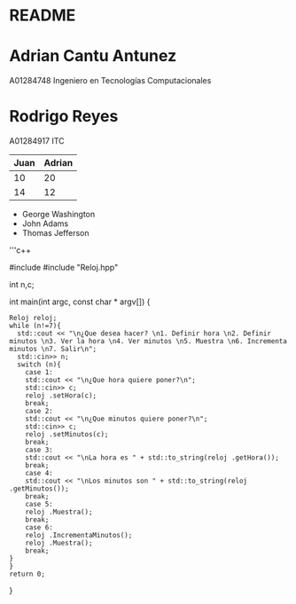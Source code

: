 
# README
# Adrian Cantu Antunez
A01284748
Ingeniero en Tecnologías Computacionales

# Rodrigo Reyes
A01284917
ITC
 
 
| Juan          | Adrian        |
| ------------- | ------------- |
| 10            | 20            |
| 14            | 12            |


- George Washington
- John Adams
- Thomas Jefferson


'''c++

 #include <iostream>
 #include "Reloj.hpp"

 int n,c;


 int main(int argc, const char * argv[]) {

    Reloj reloj;
    while (n!=7){
      std::cout << "\n¿Que desea hacer? \n1. Definir hora \n2. Definir minutos \n3. Ver la hora \n4. Ver minutos \n5. Muestra \n6. Incrementa minutos \n7. Salir\n";
      std::cin>> n;
      switch (n){
        case 1:
        std::cout << "\n¿Que hora quiere poner?\n";
        std::cin>> c;
        reloj .setHora(c);
        break;
        case 2:
        std::cout << "\n¿Que minutos quiere poner?\n";
        std::cin>> c;
        reloj .setMinutos(c);
        break;
        case 3: 
        std::cout << "\nLa hora es " + std::to_string(reloj .getHora());
        break;
        case 4: 
        std::cout << "\nLos minutos son " + std::to_string(reloj .getMinutos());
        break;
        case 5:
        reloj .Muestra();
        break;
        case 6:
        reloj .IncrementaMinutos();
        reloj .Muestra();
        break;
    }
    }
    return 0;
  }

